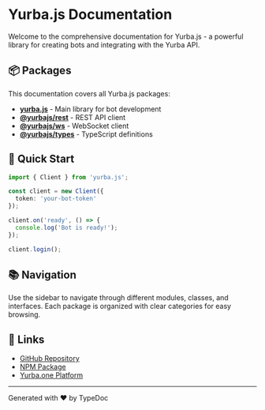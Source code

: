# Yurba.js Documentation

Welcome to the comprehensive documentation for Yurba.js - a powerful library for creating bots and integrating with the Yurba API.

## 📦 Packages

This documentation covers all Yurba.js packages:

- **[yurba.js](./modules/yurba.js.html)** - Main library for bot development
- **[@yurbajs/rest](./modules/_yurbajs_rest.html)** - REST API client
- **[@yurbajs/ws](./modules/_yurbajs_ws.html)** - WebSocket client
- **[@yurbajs/types](./modules/_yurbajs_types.html)** - TypeScript definitions

## 🚀 Quick Start

```typescript
import { Client } from 'yurba.js';

const client = new Client({
  token: 'your-bot-token'
});

client.on('ready', () => {
  console.log('Bot is ready!');
});

client.login();
```

## 📚 Navigation

Use the sidebar to navigate through different modules, classes, and interfaces. Each package is organized with clear categories for easy browsing.

## 🔗 Links

- [GitHub Repository](https://github.com/RastGame/Yurba.js)
- [NPM Package](https://www.npmjs.com/package/yurba.js)
- [Yurba.one Platform](https://yurba.one)

---

Generated with ❤️ by TypeDoc